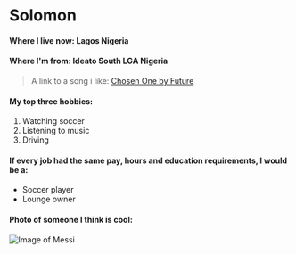 # Solomon

#### Where I live now: Lagos Nigeria

#### Where I'm from: Ideato South LGA Nigeria

> A link to a song i like: [Chosen One by Future](https://youtu.be/L4FfXun-f0I?si=cI9CJiQa_lqevwkl)

#### My top three hobbies:
1. Watching soccer
1. Listening to music
1. Driving

#### If every job had the same pay, hours and education requirements, I would be a:
- Soccer player
- Lounge owner

#### Photo of someone I think is cool:
![Image of Messi](https://th.bing.com/th/id/OIP.IGFiSOrjp8s9SsxmM6WiOAHaE8?rs=1&pid=ImgDetMain)